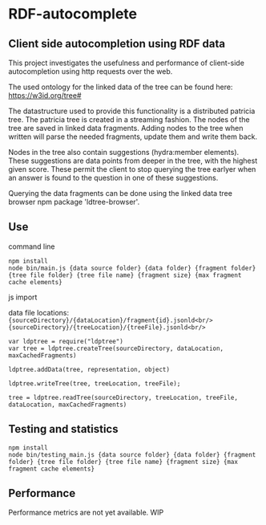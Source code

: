 # RDF-autocomplete

## Client side autocompletion using RDF data
This project investigates the usefulness and performance of client-side autocompletion using http requests over the web.

The used ontology for the linked data of the tree can be found here: https://w3id.org/tree#

The datastructure used to provide this functionality is a distributed patricia tree.
The patricia tree is created in a streaming fashion.
The nodes of the tree are saved in linked data fragments.
Adding nodes to the tree when written will parse the needed fragments, update them and write them back.

Nodes in the tree also contain suggestions (hydra:member elements).
These suggestions are data points from deeper in the tree, with the highest given score.
These permit the client to stop querying the tree earlyer when an answer is found to the question in one of these suggestions.

Querying the data fragments can be done using the linked data tree browser npm package 'ldtree-browser'.


## Use


command line
```
npm install
node bin/main.js {data source folder} {data folder} {fragment folder} {tree file folder} {tree file name} {fragment size} {max fragment cache elements}
```

js import

data file locations:<br/>
`
{sourceDirectory}/{dataLocation}/fragment{id}.jsonld<br/>
{sourceDirectory}/{treeLocation}/{treeFile}.jsonld<br/>
`
```
var ldptree = require("ldptree")
var tree = ldptree.createTree(sourceDirectory, dataLocation, maxCachedFragments)

ldptree.addData(tree, representation, object)

ldptree.writeTree(tree, treeLocation, treeFile);

tree = ldptree.readTree(sourceDirectory, treeLocation, treeFile, dataLocation, maxCachedFragments)
```



## Testing and statistics
```
npm install
node bin/testing_main.js {data source folder} {data folder} {fragment folder} {tree file folder} {tree file name} {fragment size} {max fragment cache elements}
```



## Performance

Performance metrics are not yet available.
WIP
